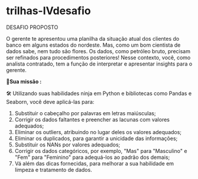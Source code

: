 # trilhas-IVdesafio




DESAFIO PROPOSTO

O gerente te apresentou uma planilha da situação atual dos clientes do banco em alguns estados do nordeste. Mas, como um bom cientista de dados sabe, nem tudo são flores. Os dados, como petróleo bruto, precisam ser refinados para procedimentos posteriores! Nesse contexto, você, como analista contratado, tem a função de interpretar e apresentar insights para o gerente.



**🫡Sua missão :**

<aside>
🛠 Utilizando suas habilidades ninja em Python e bibliotecas como Pandas e Seaborn, você deve aplicá-las para:

</aside>

1. Substituir o cabeçalho por palavras em letras maiúsculas;
2. Corrigir os dados faltantes e preencher as lacunas com valores adequados;
3. Eliminar os outliers, atribuindo no lugar deles os valores adequados;
4. Eliminar os duplicados, para garantir a unicidade das informações;
5. Substituir os NANs por valores adequados;
6. Corrigir os dados categóricos, por exemplo, "Mas" para "Masculino" e "Fem" para "Feminino" para adequá-los ao padrão dos demais;
7. Vá além das dicas fornecidas, para melhorar a sua habilidade em limpeza e tratamento de dados.
